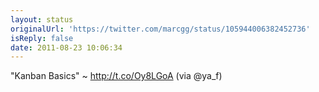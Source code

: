 ```yaml
---
layout: status
originalUrl: 'https://twitter.com/marcgg/status/105944006382452736'
isReply: false
date: 2011-08-23 10:06:34
---
```


"Kanban Basics" ~ http://t.co/Oy8LGoA (via @ya_f)
